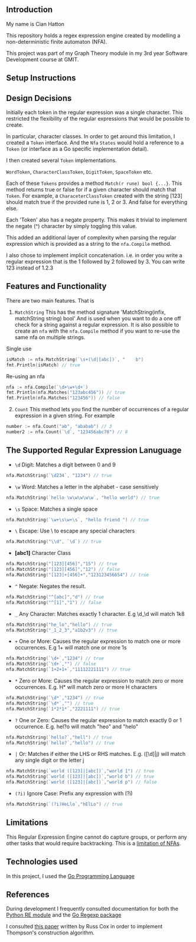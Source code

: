 ## Introduction

My name is Cian Hatton

This repository holds a regex expression engine created by modelling a non-deterministic finite automaton (NFA).

This project was part of my Graph Theory module in my 3rd year Software Development course at GMIT.

## Setup Instructions

## Design Decisions

Initially each token in the regular expression was a single character. This restricted the flexibility of the regular expressions that would be possible to create.

In particular, character classes. In order to get around this limitation, I created a `Token` interface. And the `Nfa` `States` would hold a reference to a `Token` (or interface as a Go specific implementation detail).

I then created several `Token` implementations.

`WordToken`, `CharacterClassToken`, `DigitToken`, `SpaceToken` etc.

Each of these `Tokens` provides a method `Match(r rune) bool {...}`. This method returns true or false for if a given character should match that `Token`. For example, a `CharaceterClassToken` created with the string [123] should match true if the provided rune is 1, 2 or 3. And false for everything else.

Each 'Token' also has a negate property. This makes it trivial to implement the negate (^) character by simply toggling this value.

This added an additional layer of complexity when parsing the regular expression which is provided as a string to the `nfa.Compile` method.

I also chose to implement implicit concatenation. i.e. in order you write a regular expression that is the 1 followed by 2 followed by 3. You can write 123 instead of 1.2.3 


## Features and Functionality

There are two main features. That is

1. `MatchString` This has the method signature 'MatchString(infix, matchString string) bool' And is used when you want to do a one off check for a string against a regular expression. It is also possible to create an `nfa` with the `nfa.Compile` method if you want to re-use the same nfa on multiple strings.

Single use
```go
isMatch := nfa.MatchString(`\s+(\d|[abc])`, "    b")
fmt.Println(isMatch) // true
```

Re-using an nfa
```go
nfa := nfa.Compile(`\d+\w+\d+`)
fmt.Println(nfa.Matches("123abc456")) // true
fmt.Println(nfa.Matches("123456")) // false
```

2. `Count` This method lets you find the number of occurrences of a regular expression in a given string. For example

```go
number := nfa.Count("ab", "ababab") // 3
number2 := nfa.Count(`\d`, "123456abc78") // 8
```

## The Supported Regular Expression Lanuguage

- `\d`  Digit: Matches a digit between 0 and 9

```go
nfa.MatchString(`\d234`, "1234") // true
```

- `\w`  Word: Matches a letter in the alphabet - case sensitively

```go
nfa.MatchString(`hello \w\w\w\w\w`, "hello world") // true
```
- `\s`  Space: Matches a single space
```go
nfa.MatchString(`\w+\s\w+\s`, "hello friend ") // true
```
- `\` Escape: Use \ to escape any special characters
```go
nfa.MatchString("\\d", `\d`) // true
```
- **[abc1]** Character Class
```go
nfa.MatchString("[123][456]","15") // true
nfa.MatchString("[123][456]","12") // false
nfa.MatchString("[123]+[456]+","123123456654") // true
```
- `^` Negate: Negates the result.
```go
nfa.MatchString("^[abc]","d") // true
nfa.MatchString("^[1]","1") // false
```
- `_` Any Character: Matches exactly 1 character. E.g \d_\d will match 1k8

```go
nfa.MatchString("he_lo","hello") // true
nfa.MatchString("_1_2_3","a1b2v3") // true
```

- `+` One or More: Causes the regular expression to match one or more occurrences. E.g 1+ will match one or more 1s

```go
nfa.MatchString(`\d+`,"1234") // true
nfa.MatchString(`\d+`,"") // false
nfa.MatchString(`1+2+1+`,"11112221111") // true
```

- `*` Zero or More: Causes the regular expression to match zero or more occurrences. E.g. H* will match zero or more H characters
```go
nfa.MatchString(`\d*`,"1234") // true
nfa.MatchString(`\d*`,"") // true
nfa.MatchString(`1*2*1*`,"2221111") // true
```

- `?` One or Zero: Causes the regular expression to match exactly 0 or 1 occurrence. E.g. hel?o will match "heo" and "helo"

```go
nfa.MatchString(`hello?`,"hell") // true
nfa.MatchString(`hello?`,"hello") // true
```

- `|` Or: Matches if either the LHS or RHS matches. E.g. ([\d]|j) will match any single digit or the letter j
```go
nfa.MatchString(`world ([123]|[abc])`,"world 1") // true
nfa.MatchString(`world ([123]|[abc])`,"world b") // true
nfa.MatchString(`world ([123]|[abc])`,"world p") // false

```
- `(?i)` Ignore Case: Prefix any expression with (?i)

```go
nfa.MatchString(`(?i)HeLlo`,"hElLo") // true
```

## Limitations

This Regular Expression Engine cannot do capture groups, or perform any other tasks that would require backtracking. This is a [limitation of NFAs](http://useless-factor.blogspot.ie/2008/05/regexp-research.html).

## Technologies used

In this project, I used the [Go Programming Language](https://golang.org/)

## References

During development I frequently consulted documentation for both the [Python RE module](https://docs.python.org/3/library/re.html) and the [Go Regexp package](https://golang.org/pkg/regexp/)

I consulted [this paper](https://swtch.com/~rsc/regexp/regexp1.html) written by Russ Cox in order to implement Thompson's construction algorithm.


